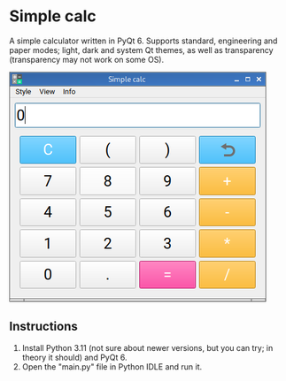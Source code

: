 # Simple calc
A simple calculator written in PyQt 6. Supports standard, engineering and paper modes; light, dark and system Qt themes, as well as transparency (transparency may not work on some OS).

![Screenshot](https://github.com/l1mafresh/simple-calc/blob/main/screenshot.png)

## Instructions 
1. Install Python 3.11 (not sure about newer versions, but you can try; in theory it should) and PyQt 6. 
2. Open the "main.py" file in Python IDLE and run it.
